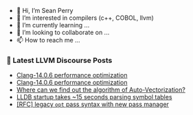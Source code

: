 - 👋 Hi, I’m Sean Perry
- 👀 I’m interested in compilers (c++, COBOL, llvm)
- 🌱 I’m currently learning ...
- 💞️ I’m looking to collaborate on ...
- 📫 How to reach me ...

<!---
s66perry/s66perry is a ✨ special ✨ repository because its `README.md` (this file) appears on your GitHub profile.
You can click the Preview link to take a look at your changes.
--->
### 📕 Latest LLVM Discourse Posts

<!-- DISCOURSE-LLVM:START -->
- [Clang-14.0.6 performance optimization](https://discourse.llvm.org/t/clang-14-0-6-performance-optimization/65757#post_14)
- [Clang-14.0.6 performance optimization](https://discourse.llvm.org/t/clang-14-0-6-performance-optimization/65757#post_13)
- [Where can we find out the algorithm of Auto-Vectorization?](https://discourse.llvm.org/t/where-can-we-find-out-the-algorithm-of-auto-vectorization/65844#post_3)
- [LLDB startup takes ~15 seconds parsing symbol tables](https://discourse.llvm.org/t/lldb-startup-takes-15-seconds-parsing-symbol-tables/65487#post_8)
- [[RFC] legacy `opt` pass syntax with new pass manager](https://discourse.llvm.org/t/rfc-legacy-opt-pass-syntax-with-new-pass-manager/65863#post_2)
<!-- DISCOURSE-LLVM:END -->
